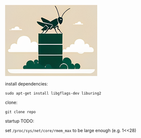 <img src="./logos/logo.png" width="60%"/>

install dependencies:
```shell
sudo apt-get install libgflags-dev liburing2
```

clone:
```shell
git clone repo
```

startup TODO:

set `/proc/sys/net/core/rmem_max` to be large enough (e.g. 1<<28)